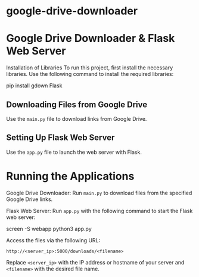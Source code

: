 # google-drive-downloader

# Google Drive Downloader & Flask Web Server

Installation of Libraries
To run this project, first install the necessary libraries. Use the following command to install the required libraries:


pip install gdown Flask

## Downloading Files from Google Drive

Use the `main.py` file to download links from Google Drive.


## Setting Up Flask Web Server

Use the `app.py` file to launch the web server with Flask.

# Running the Applications
Google Drive Downloader:
Run `main.py` to download files from the specified Google Drive links.

Flask Web Server:
Run `app.py` with the following command to start the Flask web server:

screen -S webapp python3 app.py

Access the files via the following URL:

`http://<server_ip>:5000/downloads/<filename>`

Replace `<server_ip>` with the IP address or hostname of your server and `<filename>` with the desired file name.

